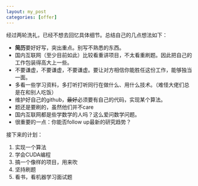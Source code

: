 ```yaml
---
layout: my_post
categories: [offer]
---
```


经过两轮洗礼，已经不想去回忆具体细节。总结自己的几点想法如下：
* **简历**要好好写，突出重点。别写不熟悉的东西。
* 国内互联网（至少目前如此）比较看重讲项目，不太看重刷题。因此把自己的工作包装得高大上一些。
* 不要谦虚，不要谦虚，不要谦虚。要让对方相信你能胜任这份工作，能够独当一面。
* 多看一些学习资料，多打听打听同行在做什么、用什么技术。（难怪大佬们总是在和别人吃饭）
* 维护好自己的github，~~最好~~必须要有自己的代码，实现某个算法。
* 题还是要刷的，虽然他们并不care
* 国内互联网都是些学数学的人吗？这么爱问数学问题。
* 很重要的一点：你能否follow up最新的研究趋势？

接下来的计划：
1. 实现一个算法
2. 学会CUDA编程
3. 搞一个像样的项目，用来吹
4. 坚持刷题
5. 看书，看机器学习面试题


